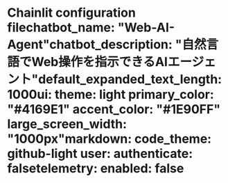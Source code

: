# Chainlit configuration filechatbot_name: "Web-AI-Agent"chatbot_description: "自然言語でWeb操作を指示できるAIエージェント"default_expanded_text_length: 1000ui:  theme: light  primary_color: "#4169E1"  accent_color: "#1E90FF"  large_screen_width: "1000px"markdown:  code_theme: github-light  user:  authenticate: falsetelemetry:  enabled: false
